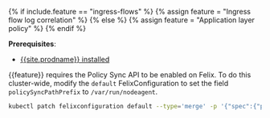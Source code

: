 {% if include.feature == "ingress-flows" %}
  {% assign feature = "Ingress flow log correlation" %}
{% else %}
  {% assign feature = "Application layer policy" %}
{% endif %}

**Prerequisites**:

 - [{{site.prodname}} installed](/{{page.version}}/getting-started/kubernetes/installation/)

{{feature}} requires the Policy Sync API to be enabled on Felix. To do this cluster-wide, modify the `default`
FelixConfiguration to set the field `policySyncPathPrefix` to `/var/run/nodeagent`.

```bash
kubectl patch felixconfiguration default --type='merge' -p '{"spec":{"policySyncPathPrefix":"/var/run/nodeagent"}}'
```
